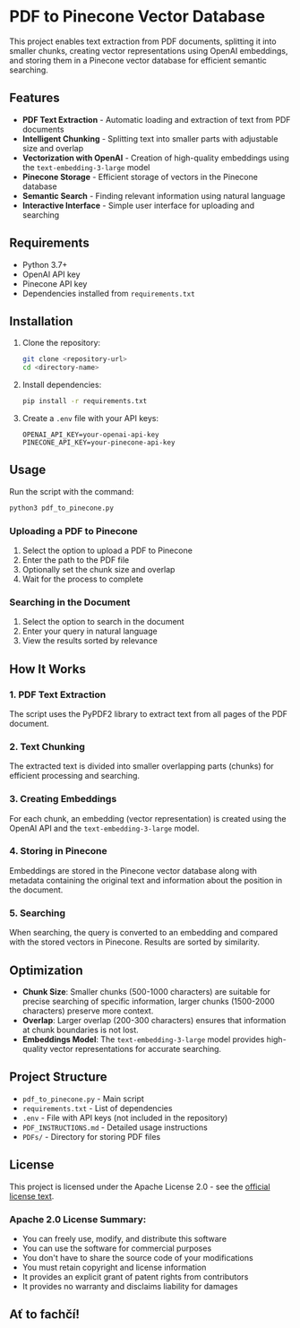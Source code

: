 # PDF to Pinecone Vector Database

This project enables text extraction from PDF documents, splitting it into smaller chunks, creating vector representations using OpenAI embeddings, and storing them in a Pinecone vector database for efficient semantic searching.

## Features

- **PDF Text Extraction** - Automatic loading and extraction of text from PDF documents
- **Intelligent Chunking** - Splitting text into smaller parts with adjustable size and overlap
- **Vectorization with OpenAI** - Creation of high-quality embeddings using the `text-embedding-3-large` model
- **Pinecone Storage** - Efficient storage of vectors in the Pinecone database
- **Semantic Search** - Finding relevant information using natural language
- **Interactive Interface** - Simple user interface for uploading and searching

## Requirements

- Python 3.7+
- OpenAI API key
- Pinecone API key
- Dependencies installed from `requirements.txt`

## Installation

1. Clone the repository:
   ```bash
   git clone <repository-url>
   cd <directory-name>
   ```

2. Install dependencies:
   ```bash
   pip install -r requirements.txt
   ```

3. Create a `.env` file with your API keys:
   ```
   OPENAI_API_KEY=your-openai-api-key
   PINECONE_API_KEY=your-pinecone-api-key
   ```

## Usage

Run the script with the command:
```bash
python3 pdf_to_pinecone.py
```

### Uploading a PDF to Pinecone

1. Select the option to upload a PDF to Pinecone
2. Enter the path to the PDF file
3. Optionally set the chunk size and overlap
4. Wait for the process to complete

### Searching in the Document

1. Select the option to search in the document
2. Enter your query in natural language
3. View the results sorted by relevance

## How It Works

### 1. PDF Text Extraction
The script uses the PyPDF2 library to extract text from all pages of the PDF document.

### 2. Text Chunking
The extracted text is divided into smaller overlapping parts (chunks) for efficient processing and searching.

### 3. Creating Embeddings
For each chunk, an embedding (vector representation) is created using the OpenAI API and the `text-embedding-3-large` model.

### 4. Storing in Pinecone
Embeddings are stored in the Pinecone vector database along with metadata containing the original text and information about the position in the document.

### 5. Searching
When searching, the query is converted to an embedding and compared with the stored vectors in Pinecone. Results are sorted by similarity.

## Optimization

- **Chunk Size**: Smaller chunks (500-1000 characters) are suitable for precise searching of specific information, larger chunks (1500-2000 characters) preserve more context.
- **Overlap**: Larger overlap (200-300 characters) ensures that information at chunk boundaries is not lost.
- **Embeddings Model**: The `text-embedding-3-large` model provides high-quality vector representations for accurate searching.

## Project Structure

- `pdf_to_pinecone.py` - Main script
- `requirements.txt` - List of dependencies
- `.env` - File with API keys (not included in the repository)
- `PDF_INSTRUCTIONS.md` - Detailed usage instructions
- `PDFs/` - Directory for storing PDF files

## License

This project is licensed under the Apache License 2.0 - see the [official license text](https://www.apache.org/licenses/LICENSE-2.0).

### Apache 2.0 License Summary:
- You can freely use, modify, and distribute this software
- You can use the software for commercial purposes
- You don't have to share the source code of your modifications
- You must retain copyright and license information
- It provides an explicit grant of patent rights from contributors
- It provides no warranty and disclaims liability for damages 

## Ať to fachčí!

